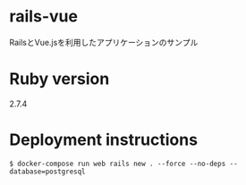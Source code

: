 # rails-vue
RailsとVue.jsを利用したアプリケーションのサンプル

# Ruby version
2.7.4

# Deployment instructions
```
$ docker-compose run web rails new . --force --no-deps --database=postgresql
```


